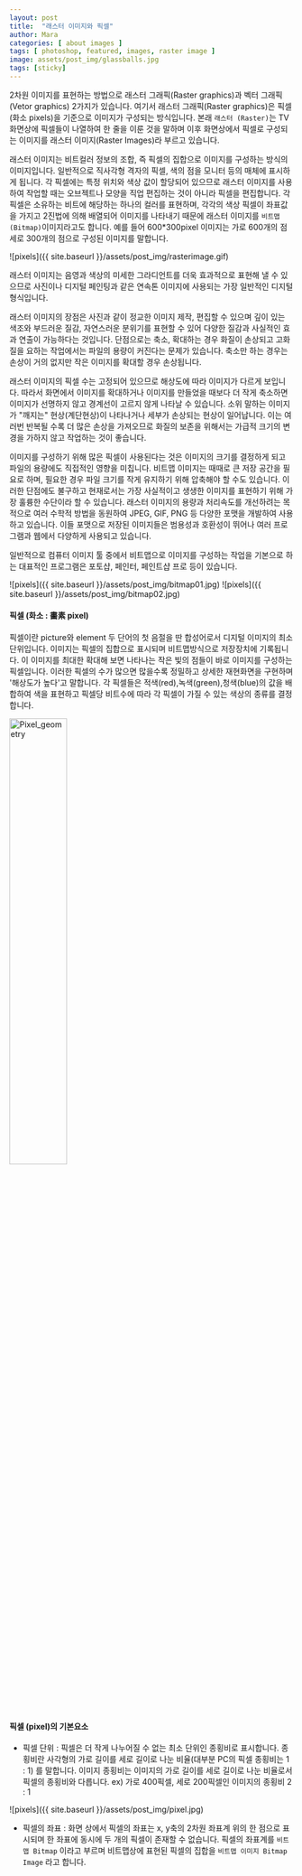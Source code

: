 ```yaml
---
layout: post
title:  "래스터 이미지와 픽셀"
author: Mara
categories: [ about images ]
tags: [ photoshop, featured, images, raster image ]
image: assets/post_img/glassballs.jpg
tags: [sticky]
---
```

2차원 이미지를 표현하는 방법으로 래스터 그래픽(Raster graphics)과 벡터 그래픽(Vetor graphics) 2가지가 있습니다.
여기서 래스터 그래픽(Raster graphics)은 픽셀(화소 pixels)을 기준으로 이미지가 구성되는 방식입니다.
본래 `래스터 (Raster)`는 TV화면상에 픽셀들이 나열하여 한 줄을 이룬 것을 말하며 이후 화면상에서 픽셀로 구성되는 이미지를 래스터 이미지(Raster Images)라 부르고 있습니다.

래스터 이미지는 비트컬러 정보의 조합, 즉 픽셀의 집합으로 이미지를 구성하는 방식의 이미지입니다. 일반적으로 직사각형 격자의 픽셀, 색의 점을 모니터 등의 매체에 표시하게 됩니다. 각 픽셀에는 특정 위치와 색상 값이 할당되어 있으므로 래스터 이미지를 사용하여 작업할 때는 오브젝트나 모양을 직업 편집하는 것이 아니라 픽셀을 편집합니다. 각 픽셀은 소유하는 비트에 해당하는 하나의 컬러를 표현하며, 각각의 색상 픽셀이 좌표값을 가지고 2진법에 의해 배열되어 이미지를 나타내기 때문에 래스터 이미지를 `비트맵(Bitmap)`이미지라고도 합니다. 예를 들어 600*300pixel 이미지는 가로 600개의 점 세로 300개의 점으로 구성된 이미지를 말합니다.

![pixels]({{ site.baseurl }}/assets/post_img/rasterimage.gif)

래스터 이미지는 음영과 색상의 미세한 그라디언트를 더욱 효과적으로 표현해 낼 수 있으므로 사진이나 디지털 페인팅과 같은 연속톤 이미지에 사용되는 가장 일반적인 디지털 형식입니다.

래스터 이미지의 장점은 사진과 같이 정교한 이미지 제작, 편집할 수 있으며 깊이 있는 색조와 부드러운 질감, 자연스러운 분위기를 표현할 수 있어 다양한 질감과 사실적인 효과 연출이 가능하다는 것입니다.
단점으로는 축소, 확대하는 경우 화질이 손상되고 고화질을 요하는 작업에서는 파일의 용량이 커진다는 문제가 있습니다. 축소만 하는 경우는 손상이 거의 없지만 작은 이미지를 확대할 경우 손상됩니다.

래스터 이미지의 픽셀 수는 고정되어 있으므로 해상도에 따라 이미지가 다르게 보입니다. 따라서 화면에서 이미지를 확대하거나 이미지를 만들었을 때보다 더 작게 축소하면 이미지가 선명하지 않고 경계선이 고르지 않게 나타날 수 있습니다. 소위 말하는 이미지가 "깨지는" 현상(계단현상)이 나타나거나 세부가 손상되는 현상이 일어납니다. 이는 여러번 반복될 수록 더 많은 손상을 가져오므로 화질의 보존을 위해서는 가급적 크기의 변경을 가하지 않고 작업하는 것이 좋습니다.

이미지를 구성하기 위해 많은 픽셀이 사용된다는 것은 이미지의 크기를 결정하게 되고 파일의 용량에도 직접적인 영향을 미칩니다. 비트맵 이미지는 때때로 큰 저장 공간을 필요로 하며, 필요한 경우 파일 크기를 작게 유지하기 위해 압축해야 할 수도 있습니다. 이러한 단점에도 불구하고 현재로서는 가장 사실적이고 생생한 이미지를 표현하기 위해 가장 훌륭한 수단이라 할 수 있습니다. 래스터 이미지의 용량과 처리속도를 개선하려는 목적으로 여러 수학적 방법을 동원하여 JPEG, GIF, PNG 등 다양한 포맷을 개발하여 사용하고 있습니다. 이들 포맷으로 저장된 이미지들은 범용성과 호환성이 뛰어나 여러 프로그램과 웹에서 다양하게 사용되고 있습니다.

일반적으로 컴퓨터 이미지 툴 중에서 비트맵으로 이미지를 구성하는 작업을 기본으로 하는 대표적인 프로그램은 포토샵, 페인터, 페인트샵 프로 등이 있습니다.

![pixels]({{ site.baseurl }}/assets/post_img/bitmap01.jpg)
![pixels]({{ site.baseurl }}/assets/post_img/bitmap02.jpg)

#### 픽셀 (화소 : 畵素 pixel)
픽셀이란 picture와 element 두 단어의 첫 음절을 딴 합성어로서 디지털 이미지의 최소 단위입니다. 이미지는 픽셀의 집합으로 표시되며 비트맵방식으로 저장장치에 기록됩니다.
이 이미지를 최대한 확대해 보면 나타나는 작은 빛의 점들이 바로 이미지를 구성하는 픽셀입니다.
이러한 픽셀의 수가 많으면 많을수록 정밀하고 상세한 재현화면을 구현하며 '해상도가 높다'고 말합니다. 각 픽셀들은 적색(red),녹색(green),청색(blue)의 값을 배합하여 색을 표현하고 픽셀당 비트수에 따라 각 픽셀이 가질 수 있는 색상의 종류를 결정합니다.

<img src="https://upload.wikimedia.org/wikipedia/commons/4/4d/Pixel_geometry_01_Pengo.jpg" alt='Pixel_geometry' width='45%' title='Pixel_geometry'>


#### 픽셀 (pixel)의 기본요소

+ 픽셀 단위 : 픽셀은 더 작게 나누어질 수 없는 최소 단위인 종횡비로 표시합니다.
종횡비란 사각형의 가로 길이를 세로 길이로 나눈 비율(대부분 PC의 픽셀 종횡비는 1 : 1) 를 말합니다. 이미지 종횡비는 이미지의 가로 길이를 세로 길이로 나눈 비율로서 픽셀의 종횡비와 다릅니다.
ex) 가로 400픽셀, 세로 200픽셀인 이미지의 종횡비 2 : 1

![pixels]({{ site.baseurl }}/assets/post_img/pixel.jpg)

+ 픽셀의 좌표 : 화면 상에서 픽셀의 좌표는 x, y축의 2차원 좌표계 위의 한 점으로 표시되며 한 좌표에 동시에 두 개의 픽셀이 존재할 수 없습니다.
픽셀의 좌표계를 `비트맵 Bitmap` 이라고 부르며 비트맵상에 표현된 픽셀의 집합을 `비트맵 이미지 Bitmap Image` 라고 합니다.
